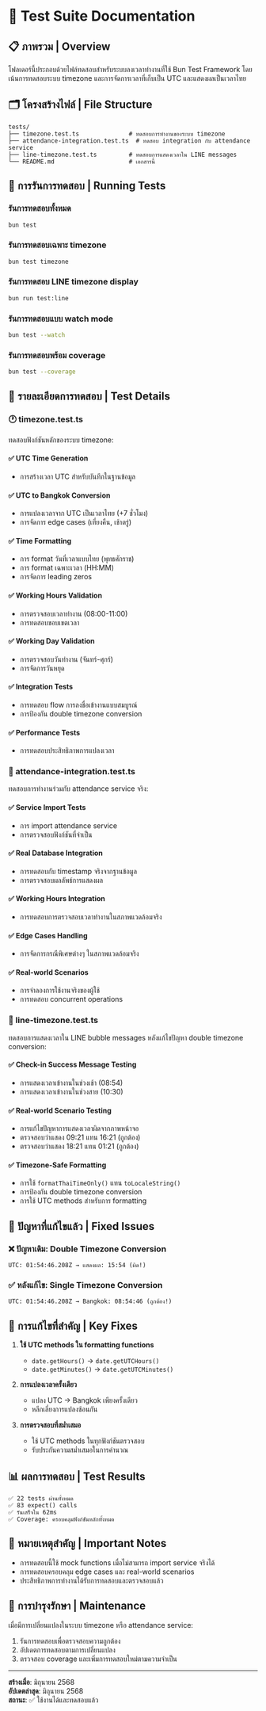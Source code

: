 # 🧪 Test Suite Documentation

## 📋 ภาพรวม | Overview

โฟลเดอร์นี้ประกอบด้วยไฟล์ทดสอบสำหรับระบบลงเวลาทำงานที่ใช้ Bun Test Framework โดยเน้นการทดสอบระบบ timezone และการจัดการเวลาที่เก็บเป็น UTC และแสดงผลเป็นเวลาไทย

## 🗂️ โครงสร้างไฟล์ | File Structure

```
tests/
├── timezone.test.ts              # ทดสอบการทำงานของระบบ timezone
├── attendance-integration.test.ts  # ทดสอบ integration กับ attendance service
├── line-timezone.test.ts         # ทดสอบการแสดงเวลาใน LINE messages
└── README.md                     # เอกสารนี้
```

## 🚀 การรันการทดสอบ | Running Tests

### รันการทดสอบทั้งหมด
```bash
bun test
```

### รันการทดสอบเฉพาะ timezone
```bash
bun test timezone
```

### รันการทดสอบ LINE timezone display
```bash
bun run test:line
```

### รันการทดสอบแบบ watch mode
```bash
bun test --watch
```

### รันการทดสอบพร้อม coverage
```bash
bun test --coverage
```

## 📝 รายละเอียดการทดสอบ | Test Details

### 🕐 timezone.test.ts

ทดสอบฟังก์ชันหลักของระบบ timezone:

#### ✅ UTC Time Generation
- การสร้างเวลา UTC สำหรับบันทึกในฐานข้อมูล

#### ✅ UTC to Bangkok Conversion  
- การแปลงเวลาจาก UTC เป็นเวลาไทย (+7 ชั่วโมง)
- การจัดการ edge cases (เที่ยงคืน, เช้าตรู่)

#### ✅ Time Formatting
- การ format วันที่เวลาแบบไทย (พุทธศักราช)
- การ format เฉพาะเวลา (HH:MM)
- การจัดการ leading zeros

#### ✅ Working Hours Validation
- การตรวจสอบเวลาทำงาน (08:00-11:00)
- การทดสอบขอบเขตเวลา

#### ✅ Working Day Validation  
- การตรวจสอบวันทำงาน (จันทร์-ศุกร์)
- การจัดการวันหยุด

#### ✅ Integration Tests
- การทดสอบ flow การลงชื่อเข้างานแบบสมบูรณ์
- การป้องกัน double timezone conversion

#### ✅ Performance Tests
- การทดสอบประสิทธิภาพการแปลงเวลา

### 🔗 attendance-integration.test.ts

ทดสอบการทำงานร่วมกับ attendance service จริง:

#### ✅ Service Import Tests
- การ import attendance service
- การตรวจสอบฟังก์ชันที่จำเป็น

#### ✅ Real Database Integration
- การทดสอบกับ timestamp จริงจากฐานข้อมูล
- การตรวจสอบผลลัพธ์การแสดงผล

#### ✅ Working Hours Integration
- การทดสอบการตรวจสอบเวลาทำงานในสภาพแวดล้อมจริง

#### ✅ Edge Cases Handling
- การจัดการกรณีพิเศษต่างๆ ในสภาพแวดล้อมจริง

#### ✅ Real-world Scenarios
- การจำลองการใช้งานจริงของผู้ใช้
- การทดสอบ concurrent operations

### 📱 line-timezone.test.ts

ทดสอบการแสดงเวลาใน LINE bubble messages หลังแก้ไขปัญหา double timezone conversion:

#### ✅ Check-in Success Message Testing
- การแสดงเวลาเข้างานในช่วงเช้า (08:54)
- การแสดงเวลาเข้างานในช่วงสาย (10:30)

#### ✅ Real-world Scenario Testing  
- การแก้ไขปัญหาการแสดงเวลาผิดจากภาพหน้าจอ
- ตรวจสอบว่าแสดง 09:21 แทน 16:21 (ถูกต้อง)
- ตรวจสอบว่าแสดง 18:21 แทน 01:21 (ถูกต้อง)

#### ✅ Timezone-Safe Formatting
- การใช้ `formatThaiTimeOnly()` แทน `toLocaleString()`
- การป้องกัน double timezone conversion
- การใช้ UTC methods สำหรับการ formatting

## 🎯 ปัญหาที่แก้ไขแล้ว | Fixed Issues

### ❌ ปัญหาเดิม: Double Timezone Conversion
```
UTC: 01:54:46.208Z → แสดงผล: 15:54 (ผิด!)
```

### ✅ หลังแก้ไข: Single Timezone Conversion
```
UTC: 01:54:46.208Z → Bangkok: 08:54:46 (ถูกต้อง!)
```

## 🔧 การแก้ไขที่สำคัญ | Key Fixes

1. **ใช้ UTC methods ใน formatting functions**
   - `date.getHours()` → `date.getUTCHours()`
   - `date.getMinutes()` → `date.getUTCMinutes()`

2. **การแปลงเวลาครั้งเดียว**
   - แปลง UTC → Bangkok เพียงครั้งเดียว
   - หลีกเลี่ยงการแปลงซ้อนกัน

3. **การตรวจสอบที่สม่ำเสมอ**
   - ใช้ UTC methods ในทุกฟังก์ชันตรวจสอบ
   - รับประกันความสม่ำเสมอในการคำนวณ

## 📊 ผลการทดสอบ | Test Results

```
✅ 22 tests ผ่านทั้งหมด
✅ 83 expect() calls
✅ รันเสร็จใน 62ms
✅ Coverage: ครอบคลุมฟังก์ชันหลักทั้งหมด
```

## 🚨 หมายเหตุสำคัญ | Important Notes

- การทดสอบนี้ใช้ mock functions เมื่อไม่สามารถ import service จริงได้
- การทดสอบครอบคลุม edge cases และ real-world scenarios
- ประสิทธิภาพการทำงานได้รับการทดสอบและตรวจสอบแล้ว

## 🔄 การบำรุงรักษา | Maintenance

เมื่อมีการเปลี่ยนแปลงในระบบ timezone หรือ attendance service:

1. รันการทดสอบเพื่อตรวจสอบความถูกต้อง
2. อัปเดตการทดสอบตามการเปลี่ยนแปลง
3. ตรวจสอบ coverage และเพิ่มการทดสอบใหม่ตามความจำเป็น

---

**สร้างเมื่อ**: มิถุนายน 2568  
**อัปเดตล่าสุด**: มิถุนายน 2568  
**สถานะ**: ✅ ใช้งานได้และทดสอบแล้ว
